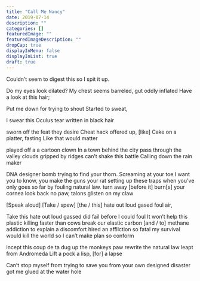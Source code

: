 ```yaml
---
title: "Call Me Nancy"
date: 2019-07-14
description: ""
categories: []
featuredImage: ""
featuredImageDescription: ""
dropCap: true
displayInMenu: false
displayInList: true
draft: true
---
```



Couldn’t seem to digest this so I spit it up.

Do my eyes look dilated?
My chest seems barreled,
gut oddly inflated 
Have a look at this hair;


Put me down for trying to shout
Started to sweat,

I swear this Oculus 
tear written in black hair

sworn off the feat they desire
Cheat hack offered up, [like]
Cake on a platter, fasting
Like that would matter

played off a a cartoon clown
In a town behind the city
pass through the valley
clouds gripped by ridges
can’t shake this battle
Calling down the rain maker

DNA designer bomb trying to find your
thorn. Screaming at your toe
I want you to know,
you make the guns your rat
setting up these traps
when you’ve only goes so far
by fouling natural law.
turn away [before it] burn[s] your cornea
look back no paw, talons 
glisten on my claw


[Speak aloud]
[Take / spew] [the / this] hate out loud
gased foul air,

Take this hate out loud
gassed did fail before I could foul
It won’t help this plastic killing faster than cows
break our elastic carbon [and / to] methane 
addiction to explain a discomfort
hired an affliction so fatal
my survival would kill the world
so I can’t make plan
so conform 

incept this coup de ta 
dug up the monkeys paw
rewrite the natural law
leapt from Andromeda
Lift a pock a lisp, [for] a
lapse


Can’t stop myself from
trying to save you from 
your own designed disaster
got me glued at the water hole